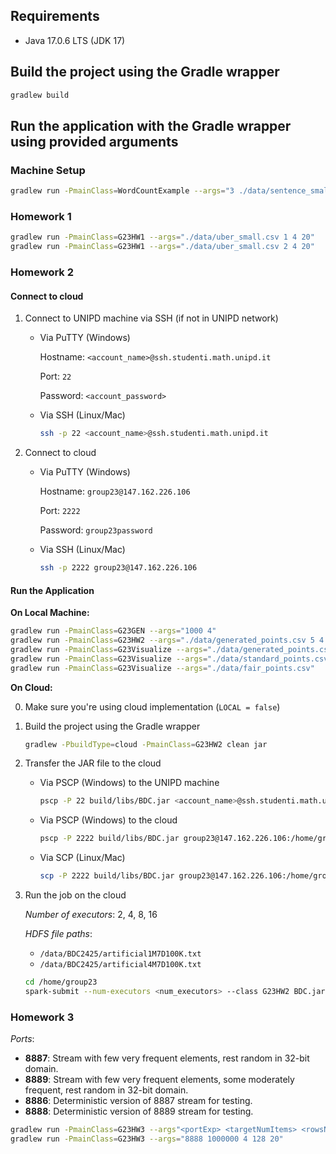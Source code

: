 ## Requirements

- Java 17.0.6 LTS (JDK 17)

## Build the project using the Gradle wrapper
```sh
gradlew build
```

## Run the application with the Gradle wrapper using provided arguments

### Machine Setup
```sh
gradlew run -PmainClass=WordCountExample --args="3 ./data/sentence_small.txt"
```

### Homework 1
```sh
gradlew run -PmainClass=G23HW1 --args="./data/uber_small.csv 1 4 20"
gradlew run -PmainClass=G23HW1 --args="./data/uber_small.csv 2 4 20"
```

### Homework 2

#### Connect to cloud

1. Connect to UNIPD machine via SSH (if not in UNIPD network)

    - Via PuTTY (Windows)

        Hostname: `<account_name>@ssh.studenti.math.unipd.it`

        Port: `22`

        Password: `<account_password>`

    - Via SSH (Linux/Mac)

        ```sh
        ssh -p 22 <account_name>@ssh.studenti.math.unipd.it
        ```

2. Connect to cloud

    - Via PuTTY (Windows)

        Hostname: `group23@147.162.226.106`

        Port: `2222`

        Password: `group23password`
    
    - Via SSH (Linux/Mac)

        ```sh
        ssh -p 2222 group23@147.162.226.106
        ```

#### Run the Application

**On Local Machine:**
```sh
gradlew run -PmainClass=G23GEN --args="1000 4"
gradlew run -PmainClass=G23HW2 --args="./data/generated_points.csv 5 4 30"
gradlew run -PmainClass=G23Visualize --args="./data/generated_points.csv"
gradlew run -PmainClass=G23Visualize --args="./data/standard_points.csv"
gradlew run -PmainClass=G23Visualize --args="./data/fair_points.csv"
```

**On Cloud:**

0. Make sure you're using cloud implementation (`LOCAL = false`)

1. Build the project using the Gradle wrapper

    ```sh
    gradlew -PbuildType=cloud -PmainClass=G23HW2 clean jar
    ```

2. Transfer the JAR file to the cloud

    - Via PSCP (Windows) to the UNIPD machine

        ```sh
        pscp -P 22 build/libs/BDC.jar <account_name>@ssh.studenti.math.unipd.it:/home/0/2024/<account_name>/
        ```
    
    - Via PSCP (Windows) to the cloud

        ```sh
        pscp -P 2222 build/libs/BDC.jar group23@147.162.226.106:/home/group23/
        ```

    - Via SCP (Linux/Mac)

        ```sh
        scp -P 2222 build/libs/BDC.jar group23@147.162.226.106:/home/group23/
        ```

3. Run the job on the cloud

    *Number of executors*: 2, 4, 8, 16

    *HDFS file paths*: 
    - `/data/BDC2425/artificial1M7D100K.txt`
    - `/data/BDC2425/artificial4M7D100K.txt`

    ```sh
    cd /home/group23
    spark-submit --num-executors <num_executors> --class G23HW2 BDC.jar <hdfs_file_path> 16 100 10
    ```

### Homework 3

*Ports*:
- **8887**: Stream with few very frequent elements, rest random in 32-bit domain.
- **8889**: Stream with few very frequent elements, some moderately frequent, rest random in 32-bit domain.
- **8886**: Deterministic version of 8887 stream for testing.
- **8888**: Deterministic version of 8889 stream for testing.

```sh
gradlew run -PmainClass=G23HW3 --args"<portExp> <targetNumItems> <rowsNum> <colsNum> <topNum>"
gradlew run -PmainClass=G23HW3 --args="8888 1000000 4 128 20"
```